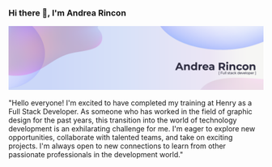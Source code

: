 ### Hi there 👋, I'm Andrea Rincon 

![Texto alternativo](Artboard%201.png)

"Hello everyone! I'm excited to have completed my training at Henry as a Full Stack Developer. As someone who has worked in the field of graphic design for the past years, this transition into the world of technology development is an exhilarating challenge for me. I'm eager to explore new opportunities, collaborate with talented teams, and take on exciting projects. I'm always open to new connections to learn from other passionate professionals in the development world."

<!--
**AndreaRiG/AndreaRiG** is a ✨ _special_ ✨ repository because its `README.md` (this file) appears on your GitHub profile.


- 🌱 I'm currently practicing JavaScript
- 🌱 I'm currently learning TypeScript
- 🤔 I'm looking for help with improving my coding skills

